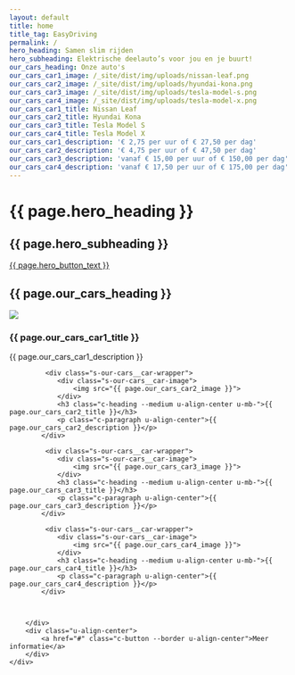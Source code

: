 ```yaml
---
layout: default
title: home
title_tag: EasyDriving
permalink: /
hero_heading: Samen slim rijden
hero_subheading: Elektrische deelauto’s voor jou en je buurt!
our_cars_heading: Onze auto's
our_cars_car1_image: /_site/dist/img/uploads/nissan-leaf.png
our_cars_car2_image: /_site/dist/img/uploads/hyundai-kona.png
our_cars_car3_image: /_site/dist/img/uploads/tesla-model-s.png
our_cars_car4_image: /_site/dist/img/uploads/tesla-model-x.png
our_cars_car1_title: Nissan Leaf
our_cars_car2_title: Hyundai Kona
our_cars_car3_title: Tesla Model S
our_cars_car4_title: Tesla Model X
our_cars_car1_description: '€ 2,75 per uur of € 27,50 per dag'
our_cars_car2_description: '€ 4,75 per uur of € 47,50 per dag'
our_cars_car3_description: 'vanaf € 15,00 per uur of € 150,00 per dag'
our_cars_car4_description: 'vanaf € 17,50 per uur of € 175,00 per dag'
---
```

<div class="s-hero">
    <div class="s-hero__bg"></div>
    <div class="s-hero__inner">
        <div class="l-wrapper">
            <h1 class="s-hero__heading">{{ page.hero_heading }}</h1>
            <h2 class="s-hero__sub-heading">{{ page.hero_subheading }}</h2>
            <a href="#" class="c-button --cta">{{ page.hero_button_text }}</a>
        </div>
    </div>
</div>

<div class="s-our-cars">
    <div class="l-wrapper">
        <h2 class="c-heading --large u-align-center u-mb+">{{ page.our_cars_heading }}</h2>
        <div class="s-our-cars__grid u-mb">
             <div class="s-our-cars__car-wrapper">
                <div class="s-our-cars__car-image">
                    <img src="{{ page.our_cars_car1_image }}">
                </div>
                <h3 class="c-heading --medium u-align-center u-mb-">{{ page.our_cars_car1_title }}</h3>
                <p class="c-paragraph u-align-center">{{ page.our_cars_car1_description }}</p>
            </div>

             <div class="s-our-cars__car-wrapper">
                <div class="s-our-cars__car-image">
                    <img src="{{ page.our_cars_car2_image }}">
                </div>
                <h3 class="c-heading --medium u-align-center u-mb-">{{ page.our_cars_car2_title }}</h3>
                <p class="c-paragraph u-align-center">{{ page.our_cars_car2_description }}</p>
            </div>

             <div class="s-our-cars__car-wrapper">
                <div class="s-our-cars__car-image">
                    <img src="{{ page.our_cars_car3_image }}">
                </div>
                <h3 class="c-heading --medium u-align-center u-mb-">{{ page.our_cars_car3_title }}</h3>
                <p class="c-paragraph u-align-center">{{ page.our_cars_car3_description }}</p>
            </div>

             <div class="s-our-cars__car-wrapper">
                <div class="s-our-cars__car-image">
                    <img src="{{ page.our_cars_car4_image }}">
                </div>
                <h3 class="c-heading --medium u-align-center u-mb-">{{ page.our_cars_car4_title }}</h3>
                <p class="c-paragraph u-align-center">{{ page.our_cars_car4_description }}</p>
            </div>



        </div>
        <div class="u-align-center">
            <a href="#" class="c-button --border u-align-center">Meer informatie</a>
        </div>
    </div>
</div>
